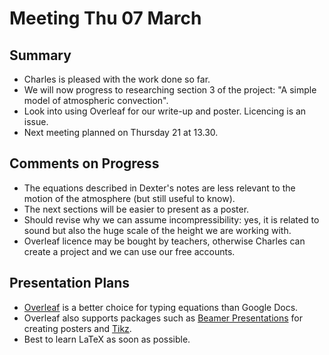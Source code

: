 # Meeting Thu 07 March 

## Summary
 - Charles is pleased with the work done so far.
 - We will now progress to researching section 3 of the project: "A simple model of atmospheric convection".
 - Look into using Overleaf for our write-up and poster. Licencing is an issue.
 - Next meeting planned on Thursday 21 at 13.30.

## Comments on Progress
 - The equations described in Dexter's notes are less relevant to the motion of the atmosphere (but still useful to know).
 - The next sections will be easier to present as a poster.
 - Should revise why we can assume incompressibility: yes, it is related to sound but also the huge scale of the height we are working with. 
 - Overleaf licence may be bought by teachers, otherwise Charles can create a project and we can use our free accounts.

## Presentation Plans
 - [Overleaf](https://www.overleaf.com/) is a better choice for typing equations than Google Docs.
 - Overleaf also supports packages such as [Beamer Presentations](https://www.overleaf.com/learn/latex/Beamer_Presentations%3A_A_Tutorial_for_Beginners_(Part_1)%E2%80%94Getting_Started) for creating posters and [Tikz](https://tikz.dev/library-math).
 - Best to learn LaTeX as soon as possible.